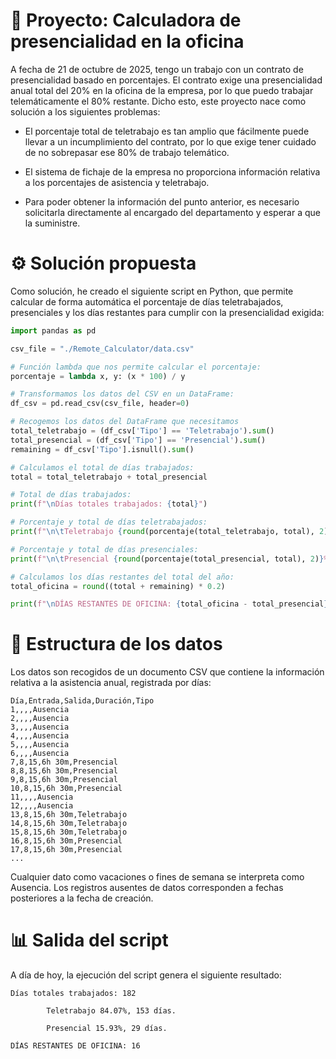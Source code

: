 # 🧮 Proyecto: Calculadora de presencialidad en la oficina

A fecha de 21 de octubre de 2025, tengo un trabajo con un contrato de presencialidad basado en porcentajes.
El contrato exige una presencialidad anual total del 20% en la oficina de la empresa, por lo que puedo trabajar telemáticamente el 80% restante.
Dicho esto, este proyecto nace como solución a los siguientes problemas:

- El porcentaje total de teletrabajo es tan amplio que fácilmente puede llevar a un incumplimiento del contrato, por lo que exige tener cuidado de no sobrepasar ese 80% de trabajo telemático.

- El sistema de fichaje de la empresa no proporciona información relativa a los porcentajes de asistencia y teletrabajo.

- Para poder obtener la información del punto anterior, es necesario solicitarla directamente al encargado del departamento y esperar a que la suministre.

# ⚙️ Solución propuesta

Como solución, he creado el siguiente script en Python, que permite calcular de forma automática el porcentaje de días teletrabajados, presenciales y los días restantes para cumplir con la presencialidad exigida:

```python
import pandas as pd

csv_file = "./Remote_Calculator/data.csv"

# Función lambda que nos permite calcular el porcentaje:
porcentaje = lambda x, y: (x * 100) / y

# Transformamos los datos del CSV en un DataFrame:
df_csv = pd.read_csv(csv_file, header=0)

# Recogemos los datos del DataFrame que necesitamos
total_teletrabajo = (df_csv['Tipo'] == 'Teletrabajo').sum()
total_presencial = (df_csv['Tipo'] == 'Presencial').sum()
remaining = df_csv['Tipo'].isnull().sum()

# Calculamos el total de días trabajados:
total = total_teletrabajo + total_presencial

# Total de días trabajados:
print(f"\nDías totales trabajados: {total}")

# Porcentaje y total de días teletrabajados:
print(f"\n\tTeletrabajo {round(porcentaje(total_teletrabajo, total), 2)}%, {total_teletrabajo} días.")

# Porcentaje y total de días presenciales:
print(f"\n\tPresencial {round(porcentaje(total_presencial, total), 2)}%, {total_presencial} días.")

# Calculamos los días restantes del total del año:
total_oficina = round((total + remaining) * 0.2)

print(f"\nDÍAS RESTANTES DE OFICINA: {total_oficina - total_presencial}\n")
```

# 🧾 Estructura de los datos

Los datos son recogidos de un documento CSV que contiene la información relativa a la asistencia anual, registrada por días:

```csv
Día,Entrada,Salida,Duración,Tipo
1,,,,Ausencia
2,,,,Ausencia
3,,,,Ausencia
4,,,,Ausencia
5,,,,Ausencia
6,,,,Ausencia
7,8,15,6h 30m,Presencial
8,8,15,6h 30m,Presencial
9,8,15,6h 30m,Presencial
10,8,15,6h 30m,Presencial
11,,,,Ausencia
12,,,,Ausencia
13,8,15,6h 30m,Teletrabajo
14,8,15,6h 30m,Teletrabajo
15,8,15,6h 30m,Teletrabajo
16,8,15,6h 30m,Presencial
17,8,15,6h 30m,Presencial
...
```

Cualquier dato como vacaciones o fines de semana se interpreta como Ausencia.
Los registros ausentes de datos corresponden a fechas posteriores a la fecha de creación.

# 📊 Salida del script

A día de hoy, la ejecución del script genera el siguiente resultado:

```
Días totales trabajados: 182

        Teletrabajo 84.07%, 153 días.

        Presencial 15.93%, 29 días.

DÍAS RESTANTES DE OFICINA: 16
```